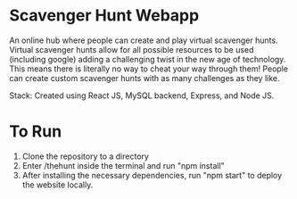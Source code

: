 # Scavenger Hunt Webapp
An online hub where people can create and play virtual scavenger hunts. Virtual scavenger hunts allow for all possible resources to be used (including google)
adding a challenging twist in the new age of technology. This means there is literally no way to cheat your way through them! People can create custom scavenger
hunts with as many challenges as they like.

Stack:
Created using React JS, MySQL backend, Express, and Node JS.

# To Run
1. Clone the repository to a directory
2. Enter /thehunt inside the terminal and run "npm install"
3. After installing the necessary dependencies, run "npm start" to deploy the website locally.
